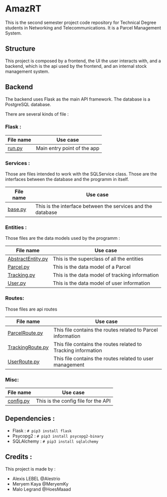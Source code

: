 # AmazRT

This is the second semester project code repository for Technical Degree students in Networking and Telecommunications.
It is a Parcel Management System.

## Structure
This project is composed by a frontend, the UI the user interacts with, and a backend, which is the api 
used by the frontend, and an internal stock management system.

## Backend 

The backend uses Flask as the main API framework. The database is a PostgreSQL database.

There are several kinds of file :

### Flask :

|File name|Use case
|---|---
|[run.py](application/run.py)|Main entry point of the app

### Services :
Those are files intended to work with the SQLService class. Those are the interfaces between the database and the
programm in itself.

|File name|Use case
|---|-------
|[base.py](application/data/base.py)|This is the interface between the services and the database

### Entities :
Those files are the data models used by the programm :

|File name|Use case
|----|----
|[AbstractEntity.py](application/data/entities/AbstractEntity.py)|This is the superclass of all the entities
|[Parcel.py](application/data/entities/Parcel.py)|This is the data model of a Parcel
|[Tracking.py](application/data/entities/Tracking.py)|This is the data model of tracking information
|[User.py](application/data/entities/User.py)|This is the data model of user information

### Routes:
Those files are api routes

|File name|Use case
|---|---
|[ParcelRoute.py](application/routes/ParcelRoute.py)|This file contains the routes related to Parcel information
|[TrackingRoute.py](application/routes/TrackingRoute.py)|This file contains the routes related to Tracking information
|[UserRoute.py](application/routes/UserRoute.py)|This file contains the routes related to user management

### Misc:
|File name|Use case
|---|---
|[config.py](application/util/config.py)|This is the config file for the API

## Dependencies :
- Flask : `# pip3 install flask`
- Psycopg2 : `# pip3 install psycopg2-binary`
- SQLAlchemy : `# pip3 install sqlalchemy`

## Credits :
 
This project is made by :
- Alexis LEBEL @Alestrio
- Meryem Kaya @MeryemKy
- Malo Legrand @HoesMaaad
